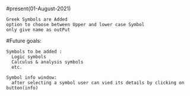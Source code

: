 #present(01-August-2021)

    Greek Symbols are Added
    option to choose between Upper and lower case Symbol
    only give name as outPut
  
  #Future goals:
  
    Symbols to be added :
      Logic symbols
      Calculus & analysis symbols
      etc.
      
    Symbol info window:
      after selecting a symbol user can vied its details by clicking on button(info) 
    

